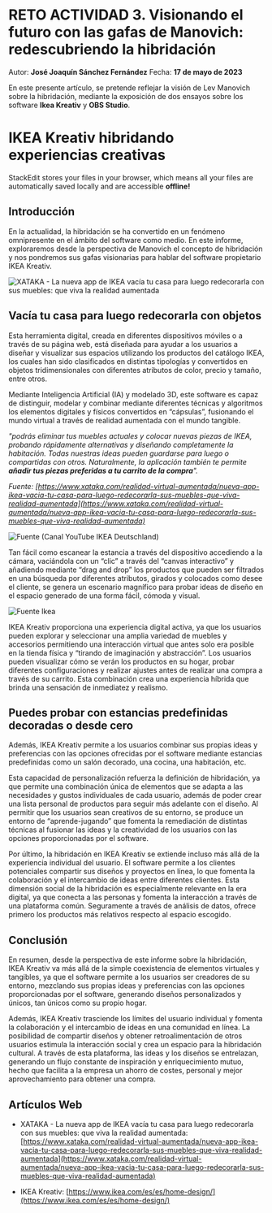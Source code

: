 # RETO ACTIVIDAD 3. Visionando el futuro con las gafas de Manovich: redescubriendo la hibridación

Autor: **José Joaquín Sánchez Fernández**
Fecha: **17 de mayo de 2023**

En este presente artículo, se pretende reflejar la visión de Lev Manovich sobre la hibridación, mediante la exposición de dos ensayos sobre los software **Ikea Kreativ** y **OBS Studio**.


# IKEA Kreativ hibridando experiencias creativas

StackEdit stores your files in your browser, which means all your files are automatically saved locally and are accessible **offline!**

## Introducción

En la actualidad, la hibridación se ha convertido en un fenómeno omnipresente en el ámbito del software como medio. En este informe, exploraremos desde la perspectiva de Manovich el concepto de hibridación y nos pondremos sus gafas visionarias para hablar del software propietario IKEA Kreativ.

![XATAKA - La nueva app de IKEA vacía tu casa para luego redecorarla con sus muebles: que viva la realidad aumentada](https://i.blogs.es/db7837/ikea/1366_2000.jpeg)

## Vacía tu casa para luego redecorarla con objetos

Esta herramienta digital, creada en diferentes dispositivos móviles o a través de su página web, está diseñada para ayudar a los usuarios a diseñar y visualizar sus espacios utilizando los productos del catálogo IKEA, los cuales han sido clasificados en distintas tipologías y convertidos en objetos tridimensionales con diferentes atributos de color, precio y tamaño, entre otros.

Mediante Inteligencia Artificial (IA) y modelado 3D, este software es capaz de distinguir, modelar y combinar mediante diferentes técnicas y algoritmos los elementos digitales y físicos convertidos en “cápsulas”, fusionando el mundo virtual a través de realidad aumentada con el mundo tangible.

_"podrás eliminar tus muebles actuales y colocar nuevas piezas de IKEA, probando rápidamente alternativas y diseñando completamente la habitación. Todas nuestras ideas pueden guardarse para luego o compartidas con otros. Naturalmente, la aplicación también te permite **añadir tus piezas preferidas a tu carrito de la compra**"._

_Fuente: [https://www.xataka.com/realidad-virtual-aumentada/nueva-app-ikea-vacia-tu-casa-para-luego-redecorarla-sus-muebles-que-viva-realidad-aumentada](https://www.xataka.com/realidad-virtual-aumentada/nueva-app-ikea-vacia-tu-casa-para-luego-redecorarla-sus-muebles-que-viva-realidad-aumentada)_

![Fuente (Canal YouTube IKEA Deutschland)](https://www.youtube.com/watch?v=ir6Ds8kXf98)

Tan fácil como escanear la estancia a través del dispositivo accediendo a la cámara, vaciándola con un “clic” a través del “canvas interactivo” y añadiendo mediante “drag and drop” los productos que pueden ser filtrados en una búsqueda por diferentes atributos, girados y colocados como desee el cliente, se genera un escenario magnífico para probar ideas de diseño en el espacio generado de una forma fácil, cómoda y visual.

![Fuente Ikea](https://storage.googleapis.com/wallspice-assets/aboutPageAssets/tablesSlider.png)

IKEA Kreativ proporciona una experiencia digital activa, ya que los usuarios pueden explorar y seleccionar una amplia variedad de muebles y accesorios permitiendo una interacción virtual que antes solo era posible en la tienda física y “tirando de imaginación y abstracción”. Los usuarios pueden visualizar cómo se verán los productos en su hogar, probar diferentes configuraciones y realizar ajustes antes de realizar una compra a través de su carrito. Esta combinación crea una experiencia híbrida que brinda una sensación de inmediatez y realismo.

## Puedes probar con estancias predefinidas decoradas o desde cero

Además, IKEA Kreativ permite a los usuarios combinar sus propias ideas y preferencias con las opciones ofrecidas por el software mediante estancias predefinidas como un salón decorado, una cocina, una habitación, etc.

Esta capacidad de personalización refuerza la definición de hibridación, ya que permite una combinación única de elementos que se adapta a las necesidades y gustos individuales de cada usuario, además de poder crear una lista personal de productos para seguir más adelante con el diseño. Al permitir que los usuarios sean creativos de su entorno, se produce un entorno de “aprende-jugando” que fomenta la remediación de distintas técnicas al fusionar las ideas y la creatividad de los usuarios con las opciones proporcionadas por el software.

Por último, la hibridación en IKEA Kreativ se extiende incluso más allá de la experiencia individual del usuario. El software permite a los clientes potenciales compartir sus diseños y proyectos en línea, lo que fomenta la colaboración y el intercambio de ideas entre diferentes clientes. Esta dimensión social de la hibridación es especialmente relevante en la era digital, ya que conecta a las personas y fomenta la interacción a través de una plataforma común. Seguramente a través de análisis de datos, ofrece primero los productos más relativos respecto al espacio escogido.

## Conclusión

En resumen, desde la perspectiva de este informe sobre la hibridación, IKEA Kreativ va más allá de la simple coexistencia de elementos virtuales y tangibles, ya que el software permite a los usuarios ser creadores de su entorno, mezclando sus propias ideas y preferencias con las opciones proporcionadas por el software, generando diseños personalizados y únicos, tan únicos como su propio hogar.

Además, IKEA Kreativ trasciende los límites del usuario individual y fomenta la colaboración y el intercambio de ideas en una comunidad en línea. La posibilidad de compartir diseños y obtener retroalimentación de otros usuarios estimula la interacción social y crea un espacio para la hibridación cultural. A través de esta plataforma, las ideas y los diseños se entrelazan, generando un flujo constante de inspiración y enriquecimiento mutuo, hecho que facilita a la empresa un ahorro de costes, personal y mejor aprovechamiento para obtener una compra.


## Artículos Web

- XATAKA - La nueva app de IKEA vacía tu casa para luego redecorarla con sus muebles: que viva la realidad aumentada: [https://www.xataka.com/realidad-virtual-aumentada/nueva-app-ikea-vacia-tu-casa-para-luego-redecorarla-sus-muebles-que-viva-realidad-aumentada](https://www.xataka.com/realidad-virtual-aumentada/nueva-app-ikea-vacia-tu-casa-para-luego-redecorarla-sus-muebles-que-viva-realidad-aumentada)

- IKEA Kreativ: [https://www.ikea.com/es/es/home-design/](https://www.ikea.com/es/es/home-design/)
